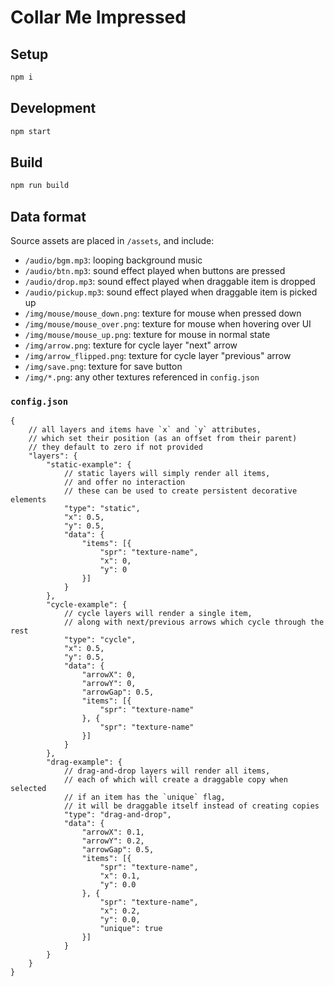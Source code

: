 # Collar Me Impressed

## Setup

```sh
npm i
```

## Development

```sh
npm start
```

## Build

```sh
npm run build
```

## Data format

Source assets are placed in `/assets`, and include:

- `/audio/bgm.mp3`: looping background music
- `/audio/btn.mp3`: sound effect played when buttons are pressed
- `/audio/drop.mp3`: sound effect played when draggable item is dropped
- `/audio/pickup.mp3`: sound effect played when draggable item is picked up
- `/img/mouse/mouse_down.png`: texture for mouse when pressed down
- `/img/mouse/mouse_over.png`: texture for mouse when hovering over UI
- `/img/mouse/mouse_up.png`: texture for mouse in normal state
- `/img/arrow.png`: texture for cycle layer "next" arrow
- `/img/arrow_flipped.png`: texture for cycle layer "previous" arrow
- `/img/save.png`: texture for save button
- `/img/*.png`: any other textures referenced in `config.json`

### `config.json`

```jsonc
{
	// all layers and items have `x` and `y` attributes,
	// which set their position (as an offset from their parent)
	// they default to zero if not provided
	"layers": {
		"static-example": {
			// static layers will simply render all items,
			// and offer no interaction
			// these can be used to create persistent decorative elements
			"type": "static",
			"x": 0.5,
			"y": 0.5,
			"data": {
				"items": [{
					"spr": "texture-name",
					"x": 0,
					"y": 0
				}]
			}
		},
		"cycle-example": {
			// cycle layers will render a single item,
			// along with next/previous arrows which cycle through the rest
			"type": "cycle",
			"x": 0.5,
			"y": 0.5,
			"data": {
				"arrowX": 0,
				"arrowY": 0,
				"arrowGap": 0.5,
				"items": [{
					"spr": "texture-name"
				}, {
					"spr": "texture-name"
				}]
			}
		},
		"drag-example": {
			// drag-and-drop layers will render all items,
			// each of which will create a draggable copy when selected
			// if an item has the `unique` flag,
			// it will be draggable itself instead of creating copies
			"type": "drag-and-drop",
			"data": {
				"arrowX": 0.1,
				"arrowY": 0.2,
				"arrowGap": 0.5,
				"items": [{
					"spr": "texture-name",
					"x": 0.1,
					"y": 0.0
				}, {
					"spr": "texture-name",
					"x": 0.2,
					"y": 0.0,
					"unique": true
				}]
			}
		}
	}
}
```
